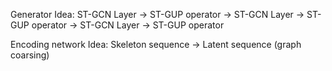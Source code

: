 Generator Idea:
ST-GCN Layer -> ST-GUP operator -> ST-GCN Layer -> ST-GUP operator -> ST-GCN Layer -> ST-GUP operator

Encoding network Idea:
Skeleton sequence -> Latent sequence (graph coarsing)


